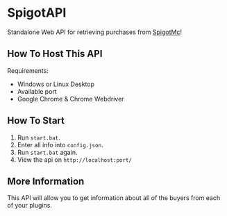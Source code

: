 # SpigotAPI
Standalone Web API for retrieving purchases from [SpigotMc](https://spigotmc.org)!

## How To Host This API

Requirements:
* Windows or Linux Desktop
* Available port
* Google Chrome & Chrome Webdriver

## How To Start
1. Run `start.bat`.
2. Enter all info into `config.json`.
3. Run `start.bat` again.
4. View the api on `http://localhost:port/`

## More Information

This API will allow you to get information about all of the buyers from each of your plugins.
